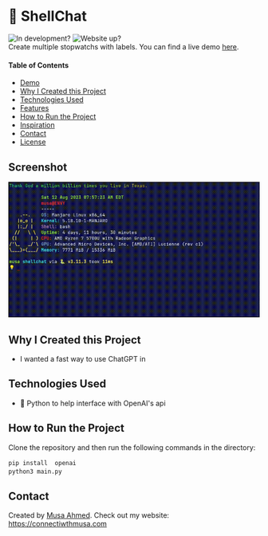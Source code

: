 # 💬 ShellChat

![In development?](https://img.shields.io/badge/-Not%20In%20Development-red?style=flatsquare) ![Website up?](https://img.shields.io/website.svg?down_color=red&down_message=down&up_color=green&up_message=up&url=https%3A%2F%2Fm-gdev.github.io%2FShortURL%2F) <br>
Create multiple stopwatchs with labels. You can find a live demo [here](<[https://m-gdev.github.io/ShortURL](https://label-watch.vercel.app/)>).

#### Table of Contents

-   [Demo](#demo)
-   [Why I Created this Project](#why-i-created-this-project)
-   [Technologies Used](#technologies-used)
-   [Features](#features)
-   [How to Run the Project](#how-to-run-the-project)
-   [Inspiration](#inspiration)
-   [Contact](#contact)
-   [License](#license)

## Screenshot

![Project Screenshot](./demo.gif)

## Why I Created this Project

-   I wanted a fast way to use ChatGPT in

## Technologies Used

-   🐍 Python to help interface with OpenAI's api

## How to Run the Project

Clone the repository and then run the following commands in the directory:

```bash
pip install  openai
python3 main.py
```

## Contact

Created by [Musa Ahmed](https://github.com/m-GDEV). Check out my website: <https://connectiwthmusa.com>
